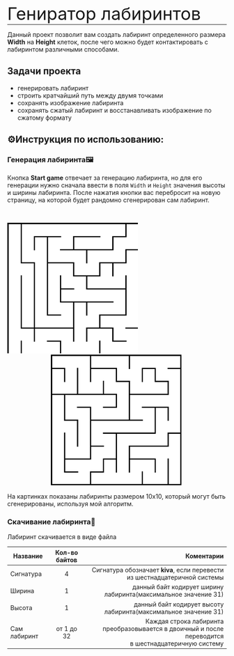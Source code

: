 <p style="font-size: 40px; margin-bottom: 0;">Гениратор лабиринтов</p>
<hr style="margin-top: 0;">

Данный проект позволит вам создать лабиринт определенного размера **Width** на **Height** клеток, после чего можно будет контактировать с лабиринтом различными способами.

## Задачи проекта
- генерировать лабиринт
- строить кратчайший путь между двумя точками
- сохранять изображение лабиринта
- сохранять сжатый лабиринт и восстанавливать изображение по сжатому формату

## ⚙️Инструкция по использованию:
### Генерация лабиринта🖼️
Кнопка **Start game** отвечает за генерацию лабиринта, но для его генерации нужно сначала ввести в поля `Width` и `Height` значения
высоты и ширины лабиринта. После нажатия кнопки вас перебросит на новую страницу, на которой будет рандомно сгенерирован сам лабиринт.

<img style="margin-top: 30px;" src="myapp/static/screens/image0.png" width="300">
<img style="margin-left: 100px;" src="myapp/static/screens/image1.png" width="300">

На картинках показаны лабиринты размером 10х10, который могут быть сгенерированы, используя мой алгоритм.

### Скачивание лабиринта📄
Лабиринт скачивается в виде файла

| **Название** | **Кол-во байтов** |                                                                                           **Коментарии** |
|--------------|:-----------------:|---------------------------------------------------------------------------------------------------------:|
| Сигнатура    |         4         |                               Сигнатура обозначает **kiva**, если перевести из шестнадцатеричной системы |
| Ширина       |         1         |                                          данный байт кодирует ширину лабиринта(максимальное значение 31) |
| Высота       |         1         |                                          данный байт кодирует высоту лабиринта(максимальное значение 31) |
| Сам лабиринт |    от 1 до 32     | Каждая строка лабиринта преобразовывается в двоичный и после переводится<br/>в шестнадцатеричную систему |

